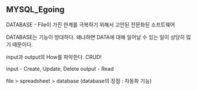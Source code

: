 ## MYSQL_Egoing


DATABASE - File이 가진 한계를 극복하기 위해서 고안된 전문화된 소프트웨어

DATABASE는 기능이 방대하다.
왜냐하면 DATA에 대해 일어날 수 있는 일이 상당히 많기 때문이다.

input과 output의 How를 파악한다.
CRUD! 

input - Create, Update, Delete
output -	Read
  
file > spreadsheet > database (database의 장점 : 자동화 기능)





















